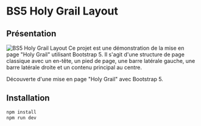 # BS5 Holy Grail Layout

## Présentation
![BS5 Holy Grail Layout](https://raw.githubusercontent.com/BootstrapMade/BS5-Holy-Grail-Layout/main/assets/img/hero-bg.jpg)
Ce projet est une démonstration de la mise en page "Holy Grail" utilisant Bootstrap 5. Il s'agit d'une structure de page classique avec un en-tête, un pied de page, une barre latérale gauche, une barre latérale droite et un contenu principal au centre.

Découverte d'une mise en page "Holy Grail" avec Bootstrap 5.
## Installation

```bash
npm install
npm run dev
```
